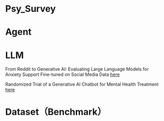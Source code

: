 # Psy_Survey

# Agent

# LLM
From Reddit to Generative AI: Evaluating Large Language Models for Anxiety Support Fine-tuned on Social Media Data [here](https://arxiv.org/abs/2505.18464)

Randomized Trial of a Generative AI Chatbot for Mental Health Treatment [here](https://gwern.net/doc/psychiatry/depression/2025-heinz.pdf#:~:text=We%20utilized%20transformer,tuned%20models%20via)
# Dataset（Benchmark）


